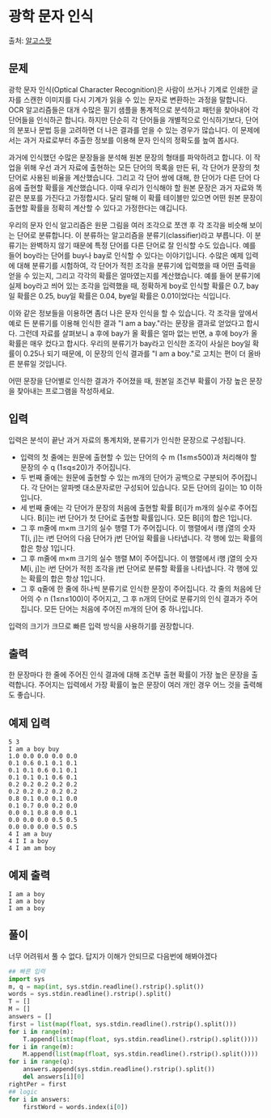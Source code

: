 # 광학 문자 인식
출처: [알고스팟](https://algospot.com/judge/problem/read/OCR)

## 문제
광학 문자 인식(Optical Character Recognition)은 사람이 쓰거나 기계로 인쇄한 글자를 스캔한 이미지를 다시 기계가 읽을 수 있는 문자로 변환하는 과정을 말합니다. OCR 알고리즘들은 대개 수많은 필기 샘플을 통계적으로 분석하고 패턴을 찾아내어 각 단어들을 인식하곤 합니다. 하지만 단순히 각 단어들을 개별적으로 인식하기보다, 단어의 분포나 문법 등을 고려하면 더 나은 결과를 얻을 수 있는 경우가 많습니다. 이 문제에서는 과거 자료로부터 추출한 정보를 이용해 문자 인식의 정확도를 높여 봅시다.

과거에 인식했던 수많은 문장들을 분석해 원본 문장의 형태를 파악하려고 합니다. 이 작업을 위해 우선 과거 자료에 출현하는 모든 단어의 목록을 만든 뒤, 각 단어가 문장의 첫 단어로 사용된 비율을 계산했습니다. 그리고 각 단어 쌍에 대해, 한 단어가 다른 단어 다음에 출현할 확률을 계산했습니다. 이때 우리가 인식해야 할 원본 문장은 과거 자료와 똑같은 분포를 가진다고 가정합시다. 달리 말해 이 확률 테이블만 있으면 어떤 원본 문장이 출현할 확률을 정확히 계산할 수 있다고 가정한다는 얘깁니다.

우리의 문자 인식 알고리즘은 원문 그림을 여러 조각으로 쪼갠 후 각 조각을 비슷해 보이는 단어로 분류합니다. 이 분류하는 알고리즘을 분류기(classifier)라고 부릅니다. 이 분류기는 완벽하지 않기 때문에 특정 단어를 다른 단어로 잘 인식할 수도 있습니다. 예를 들어 boy라는 단어를 buy나 bay로 인식할 수 있다는 이야기입니다. 수많은 예제 입력에 대해 분류기를 시험하여, 각 단어가 적힌 조각을 분류기에 입력했을 때 어떤 출력을 얻을 수 있는지, 그리고 각각의 확률은 얼마였는지를 계산했습니다. 예를 들어 분류기에 실제 boy라고 씌어 있는 조각을 입력했을 때, 정확하게 boy로 인식할 확률은 0.7, bay일 확률은 0.25, buy일 확률은 0.04, bye일 확률은 0.01이었다는 식입니다.

이와 같은 정보들을 이용하면 좀더 나은 문자 인식을 할 수 있습니다. 각 조각을 앞에서 예로 든 분류기를 이용해 인식한 결과 "I am a bay."라는 문장을 결과로 얻었다고 합시다. 그런데 자료를 살펴보니 a 후에 bay가 올 확률은 얼마 없는 반면, a 후에 boy가 올 확률은 매우 컸다고 합시다. 우리의 분류기가 bay라고 인식한 조각이 사실은 boy일 확률이 0.25나 되기 때문에, 이 문장의 인식 결과를 "I am a boy."로 고치는 편이 더 올바른 분류일 것입니다.

어떤 문장을 단어별로 인식한 결과가 주어졌을 때, 원본일 조건부 확률이 가장 높은 문장을 찾아내는 프로그램을 작성하세요.

## 입력
입력은 분석이 끝난 과거 자료의 통계치와, 분류기가 인식한 문장으로 구성됩니다.

* 입력의 첫 줄에는 원문에 출현할 수 있는 단어의 수 m (1≤m≤500)과 처리해야 할 문장의 수 q (1≤q≤20)가 주어집니다.
* 두 번째 줄에는 원문에 출현할 수 있는 m개의 단어가 공백으로 구분되어 주어집니다. 각 단어는 알파벳 대소문자로만 구성되어 있습니다. 모든 단어의 길이는 10 이하입니다.
* 세 번째 줄에는 각 단어가 문장의 처음에 출현할 확률 B[i]가 m개의 실수로 주어집니다. B[i]는 i번 단어가 첫 단어로 출현할 확률입니다. 모든 B[i]의 합은 1입니다.
* 그 후 m줄에 m×m 크기의 실수 행렬 T가 주어집니다. 이 행렬에서 i행 j열의 숫자 T[i, j]는 i번 단어의 다음 단어가 j번 단어일 확률을 나타냅니다. 각 행에 있는 확률의 합은 항상 1입니다.
* 그 후 m줄에 m×m 크기의 실수 행렬 M이 주어집니다. 이 행렬에서 i행 j열의 숫자 M[i, j]는 i번 단어가 적힌 조각을 j번 단어로 분류할 확률을 나타냅니다. 각 행에 있는 확률의 합은 항상 1입니다.
* 그 후 q줄에 한 줄에 하나씩 분류기로 인식한 문장이 주어집니다. 각 줄의 처음에 단어의 수 n (1≤n≤100)이 주어지고, 그 후 n개의 단어로 분류기의 인식 결과가 주어집니다. 모든 단어는 처음에 주어진 m개의 단어 중 하나입니다.

입력의 크기가 크므로 빠른 입력 방식을 사용하기를 권장합니다.

## 출력
한 문장마다 한 줄에 주어진 인식 결과에 대해 조건부 출현 확률이 가장 높은 문장을 출력합니다. 주어지는 입력에서 가장 확률이 높은 문장이 여러 개인 경우 어느 것을 출력해도 좋습니다.

## 예제 입력
```
5 3
I am a boy buy
1.0 0.0 0.0 0.0 0.0
0.1 0.6 0.1 0.1 0.1
0.1 0.1 0.6 0.1 0.1
0.1 0.1 0.1 0.6 0.1
0.2 0.2 0.2 0.2 0.2
0.2 0.2 0.2 0.2 0.2
0.8 0.1 0.0 0.1 0.0
0.1 0.7 0.0 0.2 0.0
0.0 0.1 0.8 0.0 0.1
0.0 0.0 0.0 0.5 0.5
0.0 0.0 0.0 0.5 0.5
4 I am a buy
4 I I a boy
4 I am am boy
```
## 예제 출력
```
I am a boy
I am a boy
I am a boy
```

## 풀이
너무 어려워서 풀 수 없다. 답지가 이해가 안되므로 다음번에 해봐야겠다
```python
## 빠른 입력
import sys
m, q = map(int, sys.stdin.readline().rstrip().split())
words = sys.stdin.readline().rstrip().split()
T = []
M = []
answers = []
first = list(map(float, sys.stdin.readline().rstrip().split()))
for i in range(m):
    T.append(list(map(float, sys.stdin.readline().rstrip().split())))
for i in range(m):
    M.append(list(map(float, sys.stdin.readline().rstrip().split())))
for i in range(q):
    answers.append(sys.stdin.readline().rstrip().split())
    del answers[i][0]
rightPer = first
## logic
for i in answers:
    firstWord = words.index(i[0]) 
```